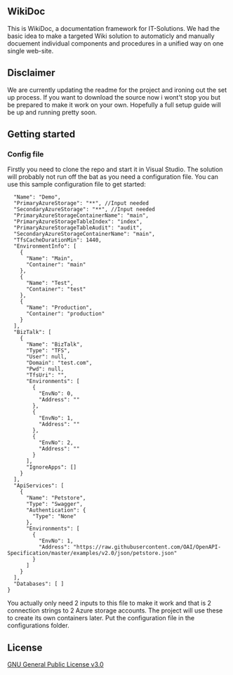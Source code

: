 ## WikiDoc

This is WikiDoc, a documentation framework for IT-Solutions. We had the basic idea to make a targeted Wiki solution to automaticly and manually docuement individual components and procedures in a unified way on one single web-site. 

## Disclaimer
We are currently updating the readme for the project and ironing out the set up process. If you want to download the source now i wont't stop you but be prepared to make it work on your own. Hopefully a full setup guide will be up and running pretty soon.  

## Getting started

### Config file
Firstly you need to clone the repo and start it in Visual Studio. The solution will probably not run off the bat as you need a configuration file. You can use this sample configuration file to get started:

```{
  "Name": "Demo",
  "PrimaryAzureStorage": "**", //Input needed
  "SecondaryAzureStorage": "**", //Input needed
  "PrimaryAzureStorageContainerName": "main",
  "PrimaryAzureStorageTableIndex": "index",
  "PrimaryAzureStorageTableAudit": "audit",
  "SecondaryAzureStorageContainerName": "main",
  "TfsCacheDurationMin": 1440,
  "EnvironmentInfo": [
    {
      "Name": "Main",
      "Container": "main"
    },
    {
      "Name": "Test",
      "Container": "test"
    },
    {
      "Name": "Production",
      "Container": "production"
    }
  ],
  "BizTalk": [
    {
      "Name": "BizTalk",
      "Type": "TFS",
      "User": null,
      "Domain": "test.com",
      "Pwd": null,
      "TfsUri": "",
      "Environments": [
        {
          "EnvNo": 0,
          "Address": ""
        },
        {
          "EnvNo": 1,
          "Address": ""
        },
        {
          "EnvNo": 2,
          "Address": ""
        }
      ],
      "IgnoreApps": []
    }
  ],
  "ApiServices": [
    {
      "Name": "Petstore",
      "Type": "Swagger",
      "Authentication": {
        "Type": "None"
      },
      "Environments": [
        {
          "EnvNo": 1,
          "Address": "https://raw.githubusercontent.com/OAI/OpenAPI-Specification/master/examples/v2.0/json/petstore.json"
        }
      ]
    }
  ],
  "Databases": [ ]
}
```

You actually only need 2 inputs to this file to make it work and that is 2 connection strings to 2 Azure storage accounts. The project will use these to create its own containers later. Put the configuration file in the configurations folder. 

## License

[GNU General Public License v3.0](https://github.com/CommunicateNorge/WikiDoc/blob/master/LICENSE)